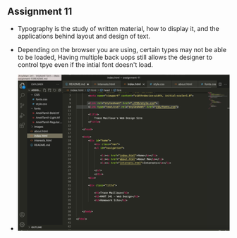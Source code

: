 ## Assignment 11

- Typography is the study of written material, how to display it, and the applications behind layout and design of text. 


- Depending on the browser you are using, certain types may not be able to be loaded, Having multiple back uops still allows the designer to control tpye even if the intial font doesn't load. 

- ![My Screenshot](images/Mailloux_SS_W11.png)